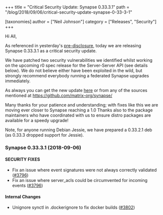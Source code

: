+++
title = "Critical Security Update: Synapse 0.33.3.1"
path = "/blog/2018/09/06/critical-security-update-synapse-0-33-3-1"

[taxonomies]
author = ["Neil Johnson"]
category = ["Releases", "Security"]
+++

Hi All,

As referenced in yesterday's <a href="/blog/2018/09/05/pre-disclosure-upcoming-critical-security-fix-for-synapse/">pre-disclosure</a>, today we are releasing Synapse 0.33.3.1 as a critical security update.

We have patched two security vulnerabilities we identified whilst working on the upcoming r0 spec release for the Server-Server API (see details below). We do not believe either have been exploited in the wild, but strongly recommend everybody running a federated Synapse upgrades immediately.

As always you can get the new update <a href="https://github.com/matrix-org/synapse/releases/tag/v0.33.3.1">here</a> or from any of the sources mentioned at <a href="https://github.com/matrix-org/synapse/">https://github.com/matrix-org/synapse/</a>

Many thanks for your patience and understanding; with fixes like this we are moving ever closer to Synapse reaching a 1.0 Thanks also to the package maintainers who have coordinated with us to ensure distro packages are available for a speedy upgrade!

Note, for anyone running Debian Jessie, we have prepared a 0.33.2.1 deb (as 0.33.3 dropped support for Jessie).

### Synapse 0.33.3.1 (2018-09-06)

#### SECURITY FIXES

<ul>
  <li>Fix an issue where event signatures were not always correctly validated (<a href="https://github.com/matrix-org/synapse/issues/3796">#3796</a>)</li>
  <li>Fix an issue where server_acls could be circumvented for incoming events (<a href="https://github.com/matrix-org/synapse/issues/3796">#3796</a>)</li>
</ul>

#### Internal Changes

<ul>
  <li>Unignore synctl in .dockerignore to fix docker builds (<a href="https://github.com/matrix-org/synapse/issues/3802">#3802</a>)</li>
</ul>
